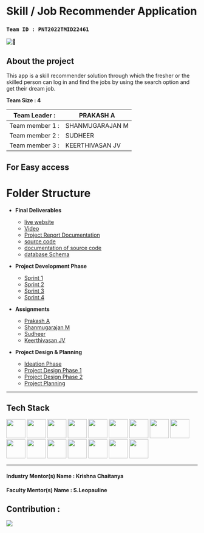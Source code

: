 # Skill / Job Recommender Application

###  __`Team ID : PNT2022TMID22461`__

<img src="https://s.yimg.com/aah/yhst-142559966768543/job-search-4.jpg" alt="🌱" > <span>

## About the project
This app is a skill recommender solution through which the fresher or the skilled person can log in and find the jobs
by using the search option and get their dream job.

__Team Size : 4__


|Team Leader :| PRAKASH A|
| ------------|---------------|              
|Team member 1 :| SHANMUGARAJAN M|
|Team member 2 :| SUDHEER |
|Team member 3 :| KEERTHIVASAN JV|

## For Easy access

# Folder Structure

- **Final Deliverables**
  - [live website](https://job-app-y5a9.onrender.com/)
  - [Video](https://www.youtube.com/watch?v=b-D07LMPVlw)
  - [Project Report Documentation](https://github.com/IBM-EPBL/IBM-Project-20991-1659768892/blob/master/Final%20Deliverables/Project%20Report%20Documentation.pdf)
  - [source code](https://github.com/IBM-EPBL/IBM-Project-20991-1659768892/tree/master/Final%20Deliverables/Source%20code)
  - [documentation of source code](https://ibm-epbl.github.io/IBM-Project-20991-1659768892/Final%20Deliverables/Source%20code/documentation/app.html)
  - [database Schema](https://github.com/IBM-EPBL/IBM-Project-20991-1659768892/blob/master/Final%20Deliverables/Database-schema/db-schema.pdf)
  
- **Project Development Phase**

  - [Sprint 1](Project%20Development%20Phase/Sprint%201)
  - [Sprint 2](Project%20Development%20Phase/Sprint%202)
  - [Sprint 3](Project%20Development%20Phase/Sprint%203)
  - [Sprint 4](Project%20Development%20Phase/Sprint%204)
- **Assignments**
  - [Prakash A](https://github.com/IBM-EPBL/IBM-Project-20991-1659768892/tree/master/Assignment/Prakash_113119UG04070%20(Team%20Lead)) 
  - [Shanmugarajan M](https://github.com/IBM-EPBL/IBM-Project-20991-1659768892/tree/master/Assignment/Shanmugarajan%20M_113119UG0497)
  - [Sudheer](https://github.com/IBM-EPBL/IBM-Project-20991-1659768892/tree/master/Assignment/sudhher_113119UG04100)
  - [Keerthivasan JV](https://github.com/IBM-EPBL/IBM-Project-20991-1659768892/tree/master/Assignment/Keerthivasan%20J%20V)
- **Project Design & Planning**
  - [Ideation Phase](Project%20Design%20%26%20Planning/Ideation%20Phase/)
  - [Project Design Phase 1](Project%20Design%20%26%20Planning/Project%20Design%20Phase%201/)
  - [Project Design Phase 2](Project%20Design%20%26%20Planning/Project%20Design%20Phase%20II)
  - [Project Planning](Project%20Design%20%26%20Planning/Project%20Planning/)



---


## Tech Stack

<code><img height="50" src="https://www.vectorlogo.zone/logos/w3_html5/w3_html5-ar21.svg"></code>
<code><img height="50" src="https://www.vectorlogo.zone/logos/tailwindcss/tailwindcss-ar21.svg"></code>
<code><img height="50" src="https://www.vectorlogo.zone/logos/javascript/javascript-horizontal.svg"></code>
<code><img height="50" src="https://www.vectorlogo.zone/logos/font-awesome/font-awesome-ar21.svg"></code>
<code><img height="50" src="https://www.vectorlogo.zone/logos/python/python-ar21.svg"></code>
<code><img height="50" src="https://www.vectorlogo.zone/logos/pocoo_flask/pocoo_flask-ar21.svg"></code>
<code><img height="50" src="https://www.vectorlogo.zone/logos/json/json-ar21.svg"></code>
<code><img height="50" src="https://www.vectorlogo.zone/logos/rapidapi/rapidapi-ar21.svg"></code>
<code><img height="50" src="https://www.vectorlogo.zone/logos/ibm_cloud/ibm_cloud-ar21.svg"></code>
<code><img height="50" src="https://www.vectorlogo.zone/logos/docker/docker-ar21.svg"></code>
<code><img height="50" src="https://www.vectorlogo.zone/logos/kubernetes/kubernetes-ar21.svg"></code>
<code><img height="50" src="https://www.vectorlogo.zone/logos/git-scm/git-scm-ar21.svg"></code>
<code><img height="50" src="https://www.vectorlogo.zone/logos/firebase/firebase-ar21.svg"></code>
<code><img height="50" src="https://www.vectorlogo.zone/logos/github/github-ar21.svg"></code>
<code><img height="50" src="https://www.vectorlogo.zone/logos/heroku/heroku-ar21.svg"></code>
<code><img height="50" src="https://www.vectorlogo.zone/logos/atlassian_jira/atlassian_jira-ar21.svg"></code>


---
#### Industry Mentor(s) Name : Krishna Chaitanya

#### Faculty Mentor(s) Name  : S.Leopauline


## Contribution :
![](https://svgur.com/i/nQ2.svg)
